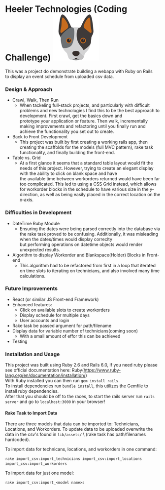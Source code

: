 # Heeler Technologies (Coding Challenge) <img src="app/assets/images/cattle-dog1.png" alt="Blue Heeler" width="150" height="150"/>

This was a project do demonstrate building a webapp with Ruby on Rails \
to display an event schedule from uploaded csv data. 
### Design & Approach
- Crawl, Walk, Then Run
    - When tackeling full-stack projects, and particularly with difficult problems and new technologies I find this to be the best approach to development. First crawl, get the basics down and \
    prototype your application or feature. Then walk, incrementally making improvements and refactoring until you finally run and achieve the functionality you set out to create.
- Back to Front Development
    - This project was built by first creating a working rails app, then creating the scaffolds for the models (full MVC pattern), rake task functionality, and finally building the front-end. 
- Table vs. Grid
    - At a first glance it seems that a standard table layout would fit the needs of this project. However, trying to create an elegant display with the ability to click on blank space and have\
    the available time between workorders returned would have been far too complicated. This led to using a CSS Grid instead, which allows for workorder blocks in the schedule to have various size in the y-direction, as well as being easily placed in the correct location on the x-axis. 
### Difficulties in Development
- DateTime Ruby Module
    - Ensuring the dates were being parsed correctly into the database via the rake task proved to be confusing. Additionally, it was misleading when the dates/times would display correclty \
    but performing operations on datetime objects would render unexpected results.
- Algorithm to display Workorder and Blankspace(Holder) Blocks in Front-end
    - This algorithm had to be refactored from first in a loop that iterated on time slots to iterating on technicians, and also involved many time calculations. 

### Future Improvements
- React (or similar JS Front-end Framework)
- Enhanced features:
    - Click on available slots to create workorders
    - Display schedule for multiple days
    - User accounts and login
- Rake task be passed argument for path/filename
- Display data for variable number of technicians(coming soon)
    - With a small amount of effor this can be achieved
- Testing

### Installation and Usage
This project was built using Ruby 2.6 and Rails 6.0, If you need ruby please see official documentation here: Ruby(https://www.ruby-lang.org/en/documentation/installation/) \
With Ruby installed you can then run `gem install rails`.\
To install dependencies run `bundle install`, this utilizes the Gemfile to install ruby dependencies. \
After that you should be off to the races, to start the rails server run `rails server` and go to `localhost:3000` in your browser!
#### Rake Task to Import Data
There are three models that data can be imported to: Technicians, Locations, and Workorders. To update data to be uploaded overwrite the data in the csv's found in `lib/assets/` \ 
(rake task has path/filenames hardcoded).

To import data for technicans, locations, and workorders in one command:
```
rake import_csv:import_technicians import_csv:import_locations import_csv:import_workorders
```

To import data for just one model:
```
rake import_csv:import_<model name>s
```
